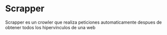 <h1>Scrapper</h1>
<p>Scrapper es un crowler que realiza peticiones automaticamente despues de obtener 
todos los hipervínculos de una web</p>

